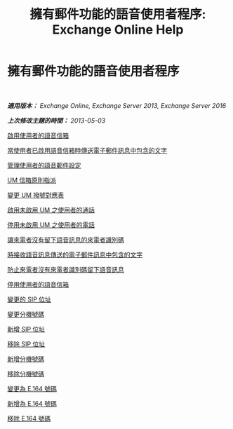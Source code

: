 ﻿---
title: '擁有郵件功能的語音使用者程序: Exchange Online Help'
TOCTitle: 擁有郵件功能的語音使用者程序
ms:assetid: 57633cf1-9ed9-43ae-a2a8-965431b0a779
ms:mtpsurl: https://technet.microsoft.com/zh-tw/library/JJ835776(v=EXCHG.150)
ms:contentKeyID: 50553987
ms.date: 05/23/2018
mtps_version: v=EXCHG.150
ms.translationtype: MT
---

# 擁有郵件功能的語音使用者程序

 

_**適用版本：** Exchange Online, Exchange Server 2013, Exchange Server 2016_

_**上次修改主題的時間：** 2013-05-03_

[啟用使用者的語音信箱](enable-a-user-for-voice-mail-exchange-2013-help.md)

[當使用者已啟用語音信箱時傳送電子郵件訊息中包含的文字](include-text-with-the-email-message-sent-when-a-user-is-enabled-for-voice-mail-exchange-2013-help.md)

[管理使用者的語音郵件設定](manage-voice-mail-settings-for-a-user-exchange-2013-help.md)

[UM 信箱原則指派](assign-a-um-mailbox-policy-exchange-2013-help.md)

[變更 UM 撥號對應表](change-the-um-dial-plan-exchange-2013-help.md)

[啟用未啟用 UM 之使用者的通話](enable-calls-from-users-who-aren-t-um-enabled-exchange-2013-help.md)

[停用未啟用 UM 之使用者的電話](disable-calls-from-users-who-aren-t-um-enabled-exchange-2013-help.md)

[讓來電者沒有留下語音訊息的來電者識別碼](allow-callers-without-a-caller-id-to-leave-a-voice-message-exchange-2013-help.md)

[時接收語音訊息傳送的電子郵件訊息中包含的文字](include-text-with-the-email-message-sent-when-a-voice-message-is-received-exchange-2013-help.md)

[防止來電者沒有來電者識別碼留下語音訊息](prevent-callers-without-a-caller-id-from-leaving-a-voice-message-exchange-2013-help.md)

[停用使用者的語音信箱](disable-voice-mail-for-a-user-exchange-2013-help.md)

[變更的 SIP 位址](change-a-sip-address-exchange-2013-help.md)

[變更分機號碼](change-an-extension-number-exchange-2013-help.md)

[新增 SIP 位址](add-a-sip-address-exchange-2013-help.md)

[移除 SIP 位址](remove-a-sip-address-exchange-2013-help.md)

[新增分機號碼](add-an-extension-number-exchange-2013-help.md)

[移除分機號碼](remove-an-extension-number-exchange-2013-help.md)

[變更為 E.164 號碼](change-an-e-164-number-exchange-2013-help.md)

[新增為 E.164 號碼](add-an-e-164-number-exchange-2013-help.md)

[移除 E.164 號碼](remove-an-e-164-number-exchange-2013-help.md)

